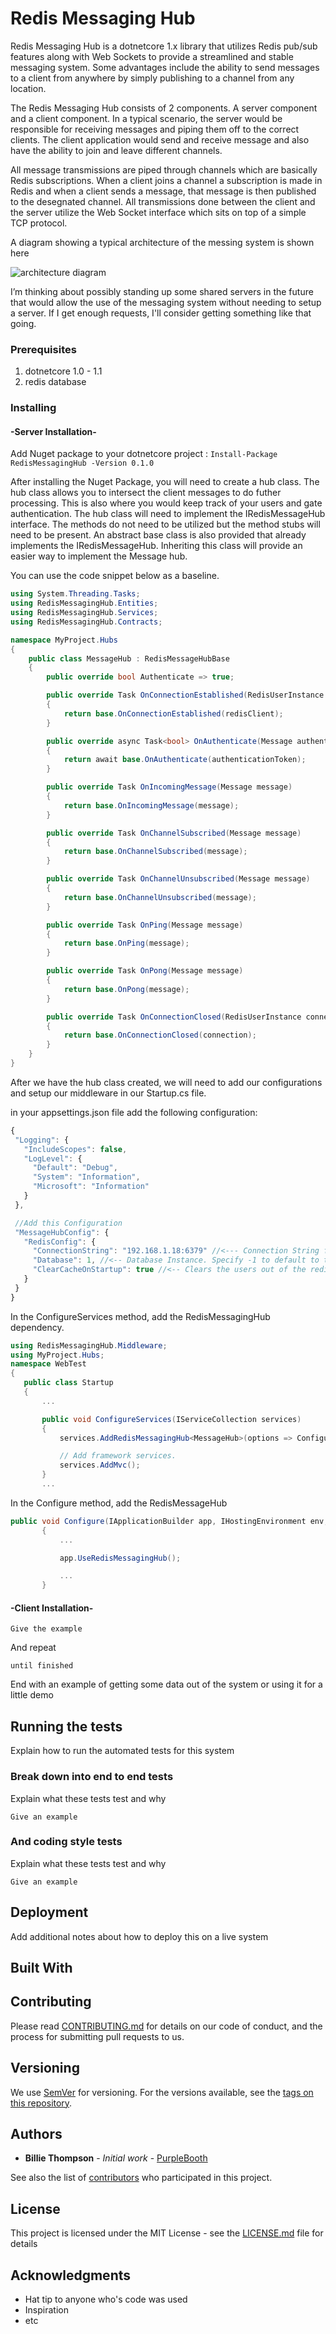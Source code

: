 # Redis Messaging Hub

Redis Messaging Hub is a dotnetcore 1.x library that utilizes Redis pub/sub features along with Web Sockets to provide a streamlined and stable messaging system.
Some advantages include the ability to send messages to a client from anywhere by simply publishing to a channel from any location.

The Redis Messaging Hub consists of 2 components. A server component and a client component.
In a typical scenario, the server would be responsible for receiving messages and piping them off to the correct clients.
The client application would send and receive message and also have the ability to join and leave different channels.

All message transmissions are piped through channels which are basically Redis subscriptions. When a client joins a channel a subscription is made in Redis and when a client sends
a message, that message is then published to the desegnated channel. All transmissions done between the client and the server utilize the Web Socket interface which sits on top
of a simple TCP protocol.

A diagram showing a typical architecture of the messing system is shown here

![architecture diagram](https://github.com/writelinez/redis-messaging-hub/raw/master/Documentation/howitworks.png "Architecture Diagram")


I’m thinking about possibly standing up some shared servers in the future that would allow the use of the messaging system without needing to setup a server. If I get enough requests, I'll consider
getting something like that going.

### Prerequisites

1. dotnetcore 1.0 - 1.1
2. redis database

### Installing

#### -Server Installation-
Add Nuget package to your dotnetcore project : `Install-Package RedisMessagingHub -Version 0.1.0`

After installing the Nuget Package, you will need to create a hub class. The hub class allows you to intersect the client messages to do futher processing. This is also where you would keep track of your users and gate authentication.
The hub class will need to implement the IRedisMessageHub interface. The methods do not need to be utilized but the method stubs will need to be present. An abstract base class is also provided that already implements the IRedisMessageHub. Inheriting this class will provide an easier way to implement the Message hub.

You can use the code snippet below as a baseline.
```C#
using System.Threading.Tasks;
using RedisMessagingHub.Entities;
using RedisMessagingHub.Services;
using RedisMessagingHub.Contracts;

namespace MyProject.Hubs
{
    public class MessageHub : RedisMessageHubBase
    {
        public override bool Authenticate => true;

        public override Task OnConnectionEstablished(RedisUserInstance redisClient)
        {
            return base.OnConnectionEstablished(redisClient);
        }

        public override async Task<bool> OnAuthenticate(Message authenticationToken)
        {
            return await base.OnAuthenticate(authenticationToken);
        }

        public override Task OnIncomingMessage(Message message)
        {
            return base.OnIncomingMessage(message);
        }

        public override Task OnChannelSubscribed(Message message)
        {
            return base.OnChannelSubscribed(message);
        }

        public override Task OnChannelUnsubscribed(Message message)
        {
            return base.OnChannelUnsubscribed(message);
        }

        public override Task OnPing(Message message)
        {
            return base.OnPing(message);
        }

        public override Task OnPong(Message message)
        {
            return base.OnPong(message);
        }

        public override Task OnConnectionClosed(RedisUserInstance connection)
        {
            return base.OnConnectionClosed(connection);
        }
    }
}
```
 
 After we have the hub class created, we will need to add our configurations and setup our middleware in our Startup.cs file.

 in your appsettings.json file add the following configuration:

 ```Javascript
 {
  "Logging": {
    "IncludeScopes": false,
    "LogLevel": {
      "Default": "Debug",
      "System": "Information",
      "Microsoft": "Information"
    }
  },

  //Add this Configuration
  "MessageHubConfig": {
    "RedisConfig": {
      "ConnectionString": "192.168.1.18:6379" //<--- Connection String for your redis database,
      "Database": 1, //<-- Database Instance. Specify -1 to default to the main instance
      "ClearCacheOnStartup": true //<-- Clears the users out of the redis database when the application starts.
    }
  }
}

 ```

 In the ConfigureServices method, add the RedisMessagingHub dependency.
 ```C#
 using RedisMessagingHub.Middleware;
 using MyProject.Hubs;
 namespace WebTest
{
    public class Startup
    {
        ...

        public void ConfigureServices(IServiceCollection services)
        {
            services.AddRedisMessagingHub<MessageHub>(options => Configuration.GetSection("MessageHubConfig").Bind(options));

            // Add framework services.
            services.AddMvc();
        }
        ...
 ```

 In the Configure method, add the RedisMessageHub
 ```C#
 public void Configure(IApplicationBuilder app, IHostingEnvironment env, ILoggerFactory loggerFactory)
        {
            ...

            app.UseRedisMessagingHub();

            ...
        }
 ```

#### -Client Installation-

```
Give the example
```

And repeat

```
until finished
```

End with an example of getting some data out of the system or using it for a little demo

## Running the tests

Explain how to run the automated tests for this system

### Break down into end to end tests

Explain what these tests test and why

```
Give an example
```

### And coding style tests

Explain what these tests test and why

```
Give an example
```

## Deployment

Add additional notes about how to deploy this on a live system

## Built With



## Contributing

Please read [CONTRIBUTING.md](https://gist.github.com/PurpleBooth/b24679402957c63ec426) for details on our code of conduct, and the process for submitting pull requests to us.

## Versioning

We use [SemVer](http://semver.org/) for versioning. For the versions available, see the [tags on this repository](https://github.com/your/project/tags). 

## Authors

* **Billie Thompson** - *Initial work* - [PurpleBooth](https://github.com/PurpleBooth)

See also the list of [contributors](https://github.com/your/project/contributors) who participated in this project.

## License

This project is licensed under the MIT License - see the [LICENSE.md](LICENSE.md) file for details

## Acknowledgments

* Hat tip to anyone who's code was used
* Inspiration
* etc
